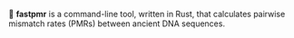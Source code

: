 🚀 <b>fastpmr</b> is a command-line tool, written in Rust, that calculates pairwise mismatch rates (PMRs) between ancient DNA sequences.
